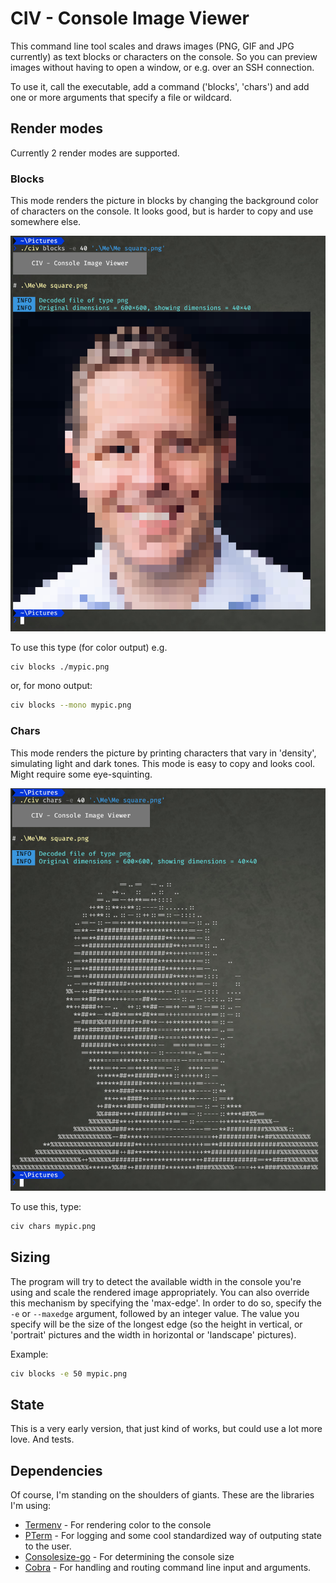 # CIV - Console Image Viewer

This command line tool scales and draws images (PNG, GIF and JPG currently) as text blocks or characters on the console. 
So you can preview images without having to open a window, or e.g. over an SSH connection. 

To use it, call the executable, add a command ('blocks', 'chars') and add one or more arguments that specify a file or wildcard. 

## Render modes

Currently 2 render modes are supported. 

### Blocks

This mode renders the picture in blocks by changing the background color of characters on the console. It looks good, but is harder to copy and use somewhere else.

![Preview Blocks](doc/sample-output-blocks.png)

To use this type (for color output) e.g.

```bash
civ blocks ./mypic.png
```

or, for mono output: 

```bash
civ blocks --mono mypic.png
```

### Chars

This mode renders the picture by printing characters that vary in 'density', simulating light and dark tones. This mode is easy to copy and looks cool. Might require some eye-squinting. 

![Preview Chars](doc/sample-output-chars.png)

To use this, type:

```bash
civ chars mypic.png
```

## Sizing

The program will try to detect the available width in the console you're using and scale the rendered image appropriately.
You can also override this mechanism by specifying the 'max-edge'. 
In order to do so, specify the `-e` or `--maxedge` argument, followed by an integer value. 
The value you specify will be the size of the longest edge (so the height in vertical, or 'portrait' pictures and the width in horizontal or 'landscape' pictures).

Example:
```bash
civ blocks -e 50 mypic.png
```

## State

This is a very early version, that just kind of works, but could use a lot more love. And tests.

## Dependencies

Of course, I'm standing on the shoulders of giants. These are the libraries I'm using:

* [Termenv](http://github.com/muesli/termenv) - For rendering color to the console
* [PTerm](http://github.com/pterm/pterm) - For logging and some cool standardized way of outputing state to the user.
* [Consolesize-go](http://github.com/nathan-fiscaletti/consolesize-go) - For determining the console size
* [Cobra](http://github.com/spf13/cobra) - For handling and routing command line input and arguments.
